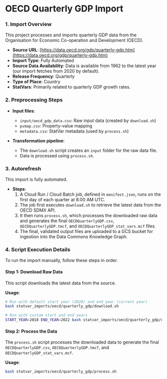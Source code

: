 # OECD Quarterly GDP Import

### 1. Import Overview
This project processes and imports quarterly GDP data from the Organisation for Economic Co-operation and Development (OECD).

- **Source URL**: [https://data.oecd.org/gdp/quarterly-gdp.htm](https://data.oecd.org/gdp/quarterly-gdp.htm)
- **Import Type**: Fully Automated
- **Source Data Availability**: Data is available from 1962 to the latest year (our import fetches from 2020 by default).
- **Release Frequency**: Quarterly
- **Type of Place**: Country
- **StatVars**: Primarily related to quarterly GDP growth rates.

### 2. Preprocessing Steps

- **Input files**:
  - `input/oecd_gdp_data.csv`: Raw input data (created by `download.sh`)
  - `pvmap.csv`: Property-value mapping
  - `metadata.csv`: StatVar metadata (used by `process.sh`)

- **Transformation pipeline**:
  - The `download.sh` script creates an `input` folder for the raw data file.
  - Data is processed using `process.sh`.

### 3. Autorefresh

This import is fully automated.

- **Steps**:
  1. A Cloud Run / Cloud Batch job, defined in `manifest.json`, runs on the first day of each quarter at 8:00 AM UTC.
  2. The job first executes `download.sh` to retrieve the latest data from the OECD SDMX API.
  3. It then runs `process.sh`, which processes the downloaded raw data and generates the final `OECDQuarterlyGDP.csv`, `OECDQuarterlyGDP.tmcf`, and `OECDQuarterlyGDP_stat_vars.mcf` files.
  4. The final, validated output files are uploaded to a GCS bucket for ingestion into the Data Commons Knowledge Graph.

### 4. Script Execution Details

To run the import manually, follow these steps in order.

#### Step 1: Download Raw Data

This script downloads the latest data from the source.

**Usage**:
```bash
# Run with default start year (2020) and end year (current year)
bash statvar_imports/oecd/quarterly_gdp/download.sh

# Run with custom start and end years
START_YEAR=2018 END_YEAR=2022 bash statvar_imports/oecd/quarterly_gdp/download.sh
```

#### Step 2: Process the Data

The `process.sh` script processes the downloaded data to generate the final `OECDQuarterlyGDP.csv`, `OECDQuarterlyGDP.tmcf`, and `OECDQuarterlyGDP_stat_vars.mcf`.

**Usage**:
```bash
bash statvar_imports/oecd/quarterly_gdp/process.sh
```

